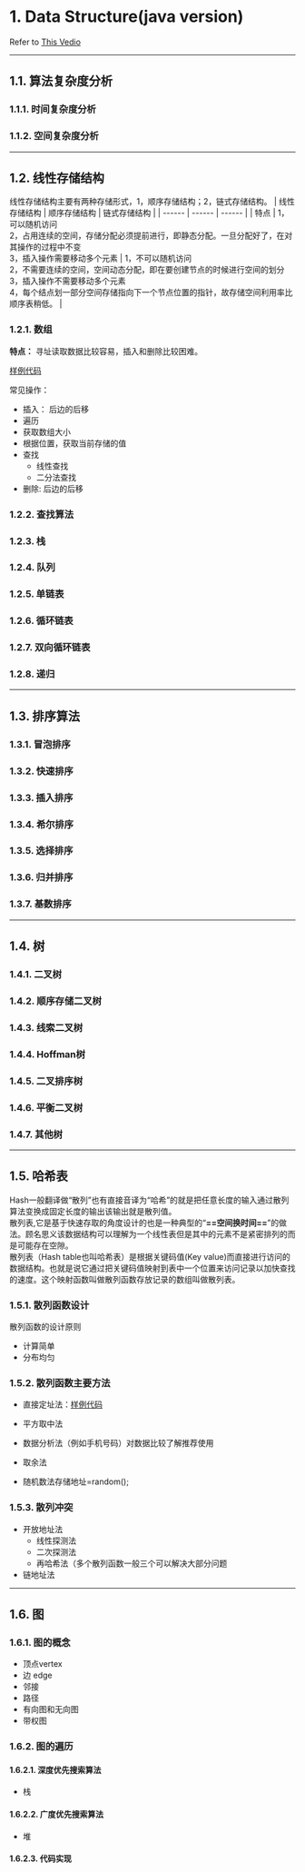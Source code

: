 # 1. Data Structure(java version)  
Refer to [This Vedio][StudyVideo]  

-------  
## 1.1. 算法复杂度分析  
### 1.1.1. 时间复杂度分析  
### 1.1.2. 空间复杂度分析  

-------  

## 1.2. 线性存储结构 
线性存储结构主要有两种存储形式，1，顺序存储结构；2，链式存储结构。
| 线性存储结构 | 顺序存储结构 | 链式存储结构 |
| ------ | ------ | ------ |
| 特点 | 1，可以随机访问<br /> 2，占用连续的空间，存储分配必须提前进行，即静态分配。一旦分配好了，在对其操作的过程中不变<br />3，插入操作需要移动多个元素  | 1，不可以随机访问<br />2，不需要连续的空间，空间动态分配，即在要创建节点的时候进行空间的划分<br />3，插入操作不需要移动多个元素<br />4，每个结点划一部分空间存储指向下一个节点位置的指针，故存储空间利用率比顺序表稍低。 |

### 1.2.1. 数组  
 **特点：** 寻址读取数据比较容易，插入和删除比较困难。

[样例代码][ArrayCode]  

常见操作：
- 插入： 后边的后移
- 遍历
- 获取数组大小
- 根据位置，获取当前存储的值
- 查找
  - 线性查找
  - 二分法查找
- 删除: 后边的后移

### 1.2.2. 查找算法  
### 1.2.3. 栈  
### 1.2.4. 队列  
### 1.2.5. 单链表  
### 1.2.6. 循环链表  
### 1.2.7. 双向循环链表  
### 1.2.8. 递归  
--------  

## 1.3. 排序算法  
### 1.3.1. 冒泡排序  
### 1.3.2. 快速排序  
### 1.3.3. 插入排序  
### 1.3.4. 希尔排序  
### 1.3.5. 选择排序  
### 1.3.6. 归并排序  
### 1.3.7. 基数排序  
--------  

## 1.4. 树  
### 1.4.1. 二叉树  
### 1.4.2. 顺序存储二叉树  
### 1.4.3. 线索二叉树  
### 1.4.4. Hoffman树  
### 1.4.5. 二叉排序树  
### 1.4.6. 平衡二叉树  
### 1.4.7. 其他树  
--------  

## 1.5. 哈希表  
​		Hash一般翻译做“散列”也有直接音译为“哈希”的就是把任意长度的输入通过散列算法变换成固定长度的输出该输出就是散列值。  
​		散列表,它是基于快速存取的角度设计的也是一种典型的“**==空间换时间==**”的做法。顾名思义该数据结构可以理解为一个线性表但是其中的元素不是紧密排列的而是可能存在空隙。  
​   散列表（Hash table也叫哈希表）是根据关键码值(Key value)而直接进行访问的数据结构。也就是说它通过把关键码值映射到表中一个位置来访问记录以加快查找的速度。这个映射函数叫做散列函数存放记录的数组叫做散列表。  
### 1.5.1. 散列函数设计  
散列函数的设计原则  
- 计算简单  
- 分布均匀  
### 1.5.2. 散列函数主要方法  
- 直接定址法：[样例代码][HashCode]  
- 平方取中法  

- 数据分析法（例如手机号码）对数据比较了解推荐使用  

- 取余法  

- 随机数法存储地址=random();  

### 1.5.3. 散列冲突  
- 开放地址法  
  - 线性探测法  
  - 二次探测法  
  - 再哈希法（多个散列函数一般三个可以解决大部分问题
- 链地址法  
--------  

## 1.6. 图  
### 1.6.1. 图的概念  
- 顶点vertex  
- 边 edge  
- 邻接  
- 路径  
- 有向图和无向图  
- 带权图  
### 1.6.2. 图的遍历  
#### 1.6.2.1. 深度优先搜索算法  
- 栈  
#### 1.6.2.2. 广度优先搜索算法  
- 堆  
#### 1.6.2.3. 代码实现  




[StudyVideo]: https://www.bilibili.com/video/av33835237/ "数据结构与算法基础-java版"  
[ArrayCode]:./src/main/java/com/lei/learn/datastructure/linearStructue/ArrayObject.java "Array"
[HashCode]: ./src/main/java/com/lei/learn/datastructure/hash/HashTable.java "hash table"  
